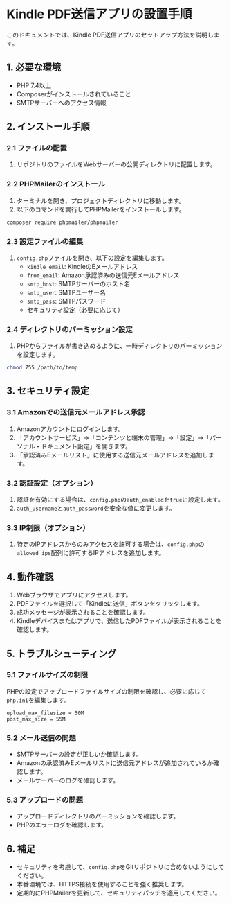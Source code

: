 # Kindle PDF送信アプリの設置手順

このドキュメントでは、Kindle PDF送信アプリのセットアップ方法を説明します。

## 1. 必要な環境

- PHP 7.4以上
- Composerがインストールされていること
- SMTPサーバーへのアクセス情報

## 2. インストール手順

### 2.1 ファイルの配置

1. リポジトリのファイルをWebサーバーの公開ディレクトリに配置します。

### 2.2 PHPMailerのインストール

1. ターミナルを開き、プロジェクトディレクトリに移動します。
2. 以下のコマンドを実行してPHPMailerをインストールします。

```bash
composer require phpmailer/phpmailer
```

### 2.3 設定ファイルの編集

1. `config.php`ファイルを開き、以下の設定を編集します。
    - `kindle_email`: KindleのEメールアドレス
    - `from_email`: Amazon承認済みの送信元Eメールアドレス
    - `smtp_host`: SMTPサーバーのホスト名
    - `smtp_user`: SMTPユーザー名
    - `smtp_pass`: SMTPパスワード
    - セキュリティ設定（必要に応じて）

### 2.4 ディレクトリのパーミッション設定

1. PHPからファイルが書き込めるように、一時ディレクトリのパーミッションを設定します。

```bash
chmod 755 /path/to/temp
```

## 3. セキュリティ設定

### 3.1 Amazonでの送信元メールアドレス承認

1. Amazonアカウントにログインします。
2. 「アカウントサービス」→「コンテンツと端末の管理」→「設定」→「パーソナル・ドキュメント設定」を開きます。
3. 「承認済みEメールリスト」に使用する送信元メールアドレスを追加します。

### 3.2 認証設定（オプション）

1. 認証を有効にする場合は、`config.php`の`auth_enabled`を`true`に設定します。
2. `auth_username`と`auth_password`を安全な値に変更します。

### 3.3 IP制限（オプション）

1. 特定のIPアドレスからのみアクセスを許可する場合は、`config.php`の`allowed_ips`配列に許可するIPアドレスを追加します。

## 4. 動作確認

1. Webブラウザでアプリにアクセスします。
2. PDFファイルを選択して「Kindleに送信」ボタンをクリックします。
3. 成功メッセージが表示されることを確認します。
4. Kindleデバイスまたはアプリで、送信したPDFファイルが表示されることを確認します。

## 5. トラブルシューティング

### 5.1 ファイルサイズの制限

PHPの設定でアップロードファイルサイズの制限を確認し、必要に応じて`php.ini`を編集します。

```
upload_max_filesize = 50M
post_max_size = 55M
```

### 5.2 メール送信の問題

- SMTPサーバーの設定が正しいか確認します。
- Amazonの承認済みEメールリストに送信元アドレスが追加されているか確認します。
- メールサーバーのログを確認します。

### 5.3 アップロードの問題

- アップロードディレクトリのパーミッションを確認します。
- PHPのエラーログを確認します。

## 6. 補足

- セキュリティを考慮して、`config.php`をGitリポジトリに含めないようにしてください。
- 本番環境では、HTTPS接続を使用することを強く推奨します。
- 定期的にPHPMailerを更新して、セキュリティパッチを適用してください。
